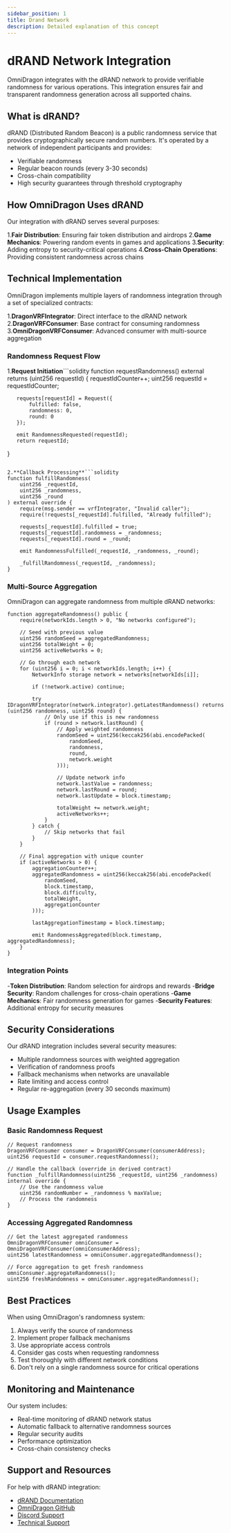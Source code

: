 ```yaml
---
sidebar_position: 1
title: Drand Network
description: Detailed explanation of this concept
---
```


# dRAND Network Integration

OmniDragon integrates with the dRAND network to provide verifiable randomness for various operations. This integration ensures fair and transparent randomness generation across all supported chains.

## What is dRAND?

dRAND (Distributed Random Beacon) is a public randomness service that provides cryptographically secure random numbers. It's operated by a network of independent participants and provides:

- Verifiable randomness
- Regular beacon rounds (every 3-30 seconds)
- Cross-chain compatibility
- High security guarantees through threshold cryptography

## How OmniDragon Uses dRAND

Our integration with dRAND serves several purposes:

1.**Fair Distribution**: Ensuring fair token distribution and airdrops
2.**Game Mechanics**: Powering random events in games and applications
3.**Security**: Adding entropy to security-critical operations
4.**Cross-Chain Operations**: Providing consistent randomness across chains

## Technical Implementation

OmniDragon implements multiple layers of randomness integration through a set of specialized contracts:

1.**DragonVRFIntegrator**: Direct interface to the dRAND network
2.**DragonVRFConsumer**: Base contract for consuming randomness
3.**OmniDragonVRFConsumer**: Advanced consumer with multi-source aggregation

### Randomness Request Flow

1.**Request Initiation**```solidity
   function requestRandomness() external returns (uint256 requestId) {
       requestIdCounter++;
       uint256 requestId = requestIdCounter;
       
       requests[requestId] = Request({
           fulfilled: false,
           randomness: 0,
           round: 0
       });
       
       emit RandomnessRequested(requestId);
       return requestId;
   }
   ```

2.**Callback Processing**```solidity
   function fulfillRandomness(
       uint256 _requestId, 
       uint256 _randomness,
       uint256 _round
   ) external override {
       require(msg.sender == vrfIntegrator, "Invalid caller");
       require(!requests[_requestId].fulfilled, "Already fulfilled");
       
       requests[_requestId].fulfilled = true;
       requests[_requestId].randomness = _randomness;
       requests[_requestId].round = _round;
       
       emit RandomnessFulfilled(_requestId, _randomness, _round);
       
       _fulfillRandomness(_requestId, _randomness);
   }
   ```

### Multi-Source Aggregation

OmniDragon can aggregate randomness from multiple dRAND networks:

```solidity
function aggregateRandomness() public {
    require(networkIds.length > 0, "No networks configured");
    
    // Seed with previous value
    uint256 randomSeed = aggregatedRandomness;
    uint256 totalWeight = 0;
    uint256 activeNetworks = 0;
    
    // Go through each network
    for (uint256 i = 0; i < networkIds.length; i++) {
        NetworkInfo storage network = networks[networkIds[i]];
        
        if (!network.active) continue;
        
        try IDragonVRFIntegrator(network.integrator).getLatestRandomness() returns (uint256 randomness, uint256 round) {
            // Only use if this is new randomness
            if (round > network.lastRound) {
                // Apply weighted randomness
                randomSeed = uint256(keccak256(abi.encodePacked(
                    randomSeed, 
                    randomness, 
                    round, 
                    network.weight
                )));
                
                // Update network info
                network.lastValue = randomness;
                network.lastRound = round;
                network.lastUpdate = block.timestamp;
                
                totalWeight += network.weight;
                activeNetworks++;
            }
        } catch {
            // Skip networks that fail
        }
    }
    
    // Final aggregation with unique counter
    if (activeNetworks > 0) {
        aggregationCounter++;
        aggregatedRandomness = uint256(keccak256(abi.encodePacked(
            randomSeed, 
            block.timestamp, 
            block.difficulty, 
            totalWeight,
            aggregationCounter
        )));
        
        lastAggregationTimestamp = block.timestamp;
        
        emit RandomnessAggregated(block.timestamp, aggregatedRandomness);
    }
}
```

### Integration Points

-**Token Distribution**: Random selection for airdrops and rewards
-**Bridge Security**: Random challenges for cross-chain operations
-**Game Mechanics**: Fair randomness generation for games
-**Security Features**: Additional entropy for security measures

## Security Considerations

Our dRAND integration includes several security measures:

- Multiple randomness sources with weighted aggregation
- Verification of randomness proofs
- Fallback mechanisms when networks are unavailable
- Rate limiting and access control
- Regular re-aggregation (every 30 seconds maximum)

## Usage Examples

### Basic Randomness Request

```solidity
// Request randomness
DragonVRFConsumer consumer = DragonVRFConsumer(consumerAddress);
uint256 requestId = consumer.requestRandomness();

// Handle the callback (override in derived contract)
function _fulfillRandomness(uint256 _requestId, uint256 _randomness) internal override {
    // Use the randomness value
    uint256 randomNumber = _randomness % maxValue;
    // Process the randomness
}
```

### Accessing Aggregated Randomness

```solidity
// Get the latest aggregated randomness
OmniDragonVRFConsumer omniConsumer = OmniDragonVRFConsumer(omniConsumerAddress);
uint256 latestRandomness = omniConsumer.aggregatedRandomness();

// Force aggregation to get fresh randomness
omniConsumer.aggregateRandomness();
uint256 freshRandomness = omniConsumer.aggregatedRandomness();
```

## Best Practices

When using OmniDragon's randomness system:

1. Always verify the source of randomness
2. Implement proper fallback mechanisms
3. Use appropriate access controls
4. Consider gas costs when requesting randomness
5. Test thoroughly with different network conditions
6. Don't rely on a single randomness source for critical operations

## Monitoring and Maintenance

Our system includes:

- Real-time monitoring of dRAND network status
- Automatic fallback to alternative randomness sources
- Regular security audits
- Performance optimization
- Cross-chain consistency checks

## Support and Resources

For help with dRAND integration:

- [dRAND Documentation](https://drand.love)
- [OmniDragon GitHub](https://github.com/wenakita/sonicreddragon)
- [Discord Support](https://discord.gg/)
- [Technical Support](mailto:support@sonicreddragon.io) 
